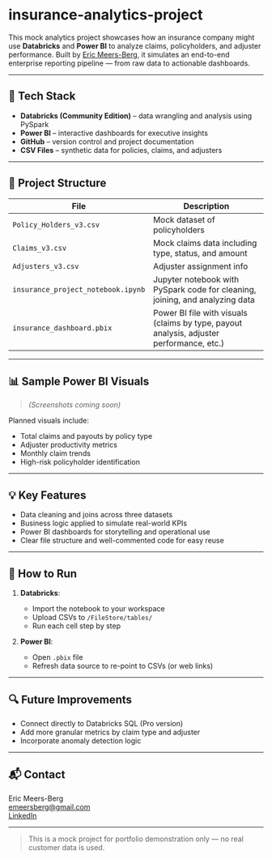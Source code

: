# insurance-analytics-project
This mock analytics project showcases how an insurance company might use **Databricks** and **Power BI** to analyze claims, policyholders, and adjuster performance. Built by [Eric Meers-Berg](mailto:emeersberg@gmail.com), it simulates an end-to-end enterprise reporting pipeline — from raw data to actionable dashboards.

---

## 🔧 Tech Stack

- **Databricks (Community Edition)** – data wrangling and analysis using PySpark
- **Power BI** – interactive dashboards for executive insights
- **GitHub** – version control and project documentation
- **CSV Files** – synthetic data for policies, claims, and adjusters

---

## 📂 Project Structure

| File | Description |
|------|-------------|
| `Policy_Holders_v3.csv` | Mock dataset of policyholders |
| `Claims_v3.csv` | Mock claims data including type, status, and amount |
| `Adjusters_v3.csv` | Adjuster assignment info |
| `insurance_project_notebook.ipynb` | Jupyter notebook with PySpark code for cleaning, joining, and analyzing data |
| `insurance_dashboard.pbix` | Power BI file with visuals (claims by type, payout analysis, adjuster performance, etc.) |

---

## 📊 Sample Power BI Visuals

> *(Screenshots coming soon)*

Planned visuals include:

- Total claims and payouts by policy type
- Adjuster productivity metrics
- Monthly claim trends
- High-risk policyholder identification

---

## 💡 Key Features

- Data cleaning and joins across three datasets
- Business logic applied to simulate real-world KPIs
- Power BI dashboards for storytelling and operational use
- Clear file structure and well-commented code for easy reuse

---

## 🚀 How to Run

1. **Databricks**:
   - Import the notebook to your workspace
   - Upload CSVs to `/FileStore/tables/`
   - Run each cell step by step

2. **Power BI**:
   - Open `.pbix` file
   - Refresh data source to re-point to CSVs (or web links)

---

## 🔍 Future Improvements

- Connect directly to Databricks SQL (Pro version)
- Add more granular metrics by claim type and adjuster
- Incorporate anomaly detection logic

---

## 📬 Contact

Eric Meers-Berg  
[emeersberg@gmail.com](mailto:ericmeersberg@gmail.com)  
[LinkedIn](https://www.linkedin.com/in/your-link)

---

> This is a mock project for portfolio demonstration only — no real customer data is used.

